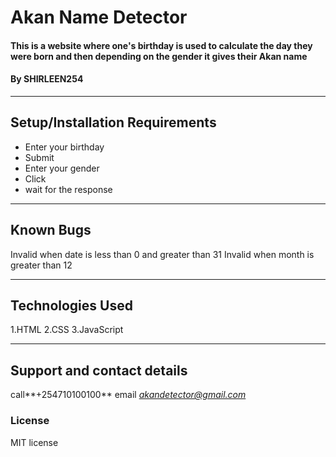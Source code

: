 # Akan Name Detector
#### This is a website where one's birthday is used to calculate the day they were born and then depending on the gender it gives their Akan name
#### By **SHIRLEEN254**
_________
## Setup/Installation Requirements
* Enter your birthday
* Submit
* Enter your gender
* Click
* wait for the response
________
## Known Bugs
Invalid when date is less than 0 and greater than 31
Invalid when month is greater than 12
________
## Technologies Used
1.HTML
2.CSS
3.JavaScript
________
## Support and contact details
call**+254710100100** 
email *akandetector@gmail.com*
### License
MIT license
